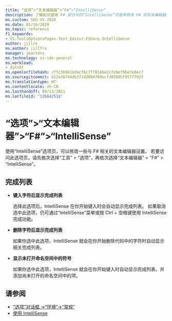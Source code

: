 ```yaml
---
title: “选项”>“文本编辑器”>“F#”>“IntelliSense”
description: 了解如何使用 F# 部分中的“IntelliSense”页面来修改 F# 的文本编辑器 IntelliSense 设置。
ms.custom: SEO-VS-2020
ms.date: 01/16/2019
ms.topic: reference
f1_keywords:
- VS.ToolsOptionsPages.Text_Editor.FSharp.IntelliSense
author: jillre
ms.author: jillfra
manager: jmartens
ms.technology: vs-ide-general
ms.workload:
- dotnet
ms.openlocfilehash: cffc3b941bdecf6c7ff814be2c7cbef0be7e8ec7
ms.sourcegitcommit: b12a38744db371d2894769ecf305585f9577792f
ms.translationtype: HT
ms.contentlocale: zh-CN
ms.lasthandoff: 09/13/2021
ms.locfileid: "126642518"
---
```

# <a name="options-text-editor-f-intellisense"></a>“选项”>“文本编辑器”>“F#”>“IntelliSense”

使用“IntelliSense”选项页，可以修改一些与 F# 相关的文本编辑器设置。 若要访问此选项页，请先依次选择“工具” > “选项”，再依次选择“文本编辑器” > “F#” > “IntelliSense”。

## <a name="completion-lists"></a>完成列表

- **键入字符后显示完成列表**

   选择此选项后，IntelliSense 在你开始键入时会自动显示完成列表。 如果取消选中此选项，仍可通过“IntelliSense”菜单或按 Ctrl + 空格键使用 IntelliSense 完成功能。

- **删除字符后显示完成列表**

   如果你选中此选项，IntelliSense 就会在你开始删除代码中的字符时自动显示相关完成列表。

- **显示未打开命名空间中的符号**

   如果你选中此选项，IntelliSense 就会在你开始键入时自动显示完成列表，并添加尚未打开的命名空间中的项。

## <a name="see-also"></a>请参阅

- [“选项”对话框 ->“环境”->“常规”](../../ide/reference/general-environment-options-dialog-box.md)
- [使用 IntelliSense](../../ide/using-intellisense.md)